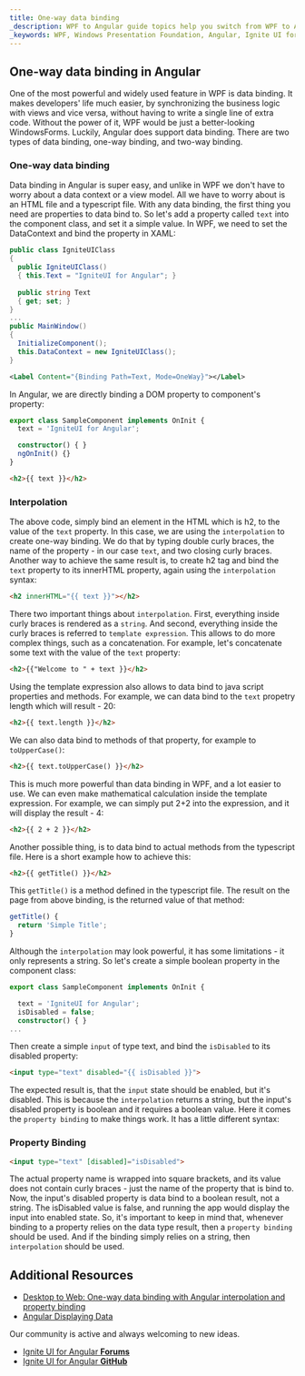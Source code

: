 ```yaml
---
title: One-way data binding
_description: WPF to Angular guide topics help you switch from WPF to Angular.
_keywords: WPF, Windows Presentation Foundation, Angular, Ignite UI for Angular, One-way, binding
---
```


## One-way data binding in Angular

One of the most powerful and widely used feature in WPF is data binding. It makes developers' life much easier, by synchronizing the business logic with views and vice versa, without having to write a single line of extra code. Without the power of it, WPF would be just a better-looking WindowsForms. 
Luckily, Angular does support data binding. There are two types of data binding, one-way binding, and two-way binding. 

### One-way data binding

Data binding in Angular is super easy, and unlike in WPF we don't have to worry about a data context or a view model. All we have to worry about is an HTML file and a typescript file. With any data binding, the first thing you need are properties to data bind to. So let's add a property called `text` into the component class, and set it a simple value.
In WPF, we need to set the DataContext and bind the property in XAML:
```csharp
public class IgniteUIClass
{
  public IgniteUIClass()
  { this.Text = "IgniteUI for Angular"; }
  
  public string Text
  { get; set; }
}
...
public MainWindow()
{
  InitializeComponent();
  this.DataContext = new IgniteUIClass();
}
```
```xml
<Label Content="{Binding Path=Text, Mode=OneWay}"></Label>
```
In Angular, we are directly binding a DOM property to component's property:
```typescript
export class SampleComponent implements OnInit {
  text = 'IgniteUI for Angular';

  constructor() { }
  ngOnInit() {}
}
```
```html
<h2>{{ text }}</h2>
```

### Interpolation

The above code, simply bind an element in the HTML which is h2, to the value of the `text` property. In this case, we are using the `interpolation` to create one-way binding. We do that by typing double curly braces, the name of the property - in our case `text`, and two closing curly braces. Another way to achieve the same result is, to create h2 tag and bind the `text` property to its innerHTML property, again using the `interpolation` syntax:
```html
<h2 innerHTML="{{ text }}"></h2>
```
There two important things about `interpolation`. First, everything inside curly braces is rendered as a `string`. 
And second, everything inside the curly braces is referred to `template expression`. This allows to do more complex things, such as a concatenation. For example, let's concatenate some text with the value of the `text` property:
```html
<h2>{{"Welcome to " + text }}</h2>
```
Using the template expression also allows to data bind to java script properties and methods. For example, we can data bind to the `text` propetry length which will result - 20:
```html
<h2>{{ text.length }}</h2>
```
We can also data bind to methods of that property, for example to `toUpperCase()`:
```html
<h2>{{ text.toUpperCase() }}</h2>
```
This is much more powerful than data binding in WPF, and a lot easier to use. We can even make mathematical calculation inside the template expression. For example, we can simply put 2+2 into the expression, and it will display the result - 4:
```html
<h2>{{ 2 + 2 }}</h2>
```
Another possible thing, is to data bind to actual methods from the typescript file. Here is a short example how to achieve this:
```html
<h2>{{ getTitle() }}</h2>
```
This `getTitle()` is a method defined in the typescript file. The result on the page from above binding, is the returned value of that method:
```typescript
getTitle() {
  return 'Simple Title';
}
```

Although the `interpolation` may look powerful, it has some limitations - it only represents a string.
So let's create a simple boolean property in the component class:
```typescript
export class SampleComponent implements OnInit {

  text = 'IgniteUI for Angular';
  isDisabled = false;
  constructor() { }
...
```
Then create a simple `input` of type text, and bind the `isDisabled` to its disabled property:
```html
<input type="text" disabled="{{ isDisabled }}">
```
The expected result is, that the `input` state should be enabled, but it's disabled. This is because the `interpolation` returns a string, but the input's disabled property is boolean and it requires a boolean value. 
Here it comes the `property binding` to make things work. It has a little different syntax:

### Property Binding

```html
<input type="text" [disabled]="isDisabled">
```
The actual property name is wrapped into square brackets, and its value does not contain curly braces - just the name of the property that is bind to. Now, the input's disabled property is data bind to a boolean result, not a string. The isDisabled value is false, and running the app would display the input into enabled state. So, it's important to keep in mind that, whenever binding to a property relies on the data type result, then a `property binding` should be used. And if the binding simply relies on a string, then `interpolation` should be used.


## Additional Resources
* [Desktop to Web: One-way data binding with Angular interpolation and property binding](https://www.youtube.com/watch?v=fP7iVhFNTOk&list=PLG8rj6Rr0BU-AqcJMuwggKy0GMIkjkt3j)
* [Angular Displaying Data](https://angular.io/guide/displaying-data#displaying-data)

<div class="divider--half"></div>
Our community is active and always welcoming to new ideas.

* [Ignite UI for Angular **Forums**](https://www.infragistics.com/community/forums/f/ignite-ui-for-angular)
* [Ignite UI for Angular **GitHub**](https://github.com/IgniteUI/igniteui-angular)